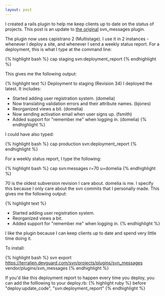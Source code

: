```yaml
---
layout: post
---
```

I created a rails plugin to help me keep clients up to date on the status of projects.  This post is an update to [the original]( /blog/2007/08/22/rails-plugin-svn-messages ) svn_messages plugin.  

The plugin now uses capistrano 2 (Multistage).  I use it in 2 instances - whenever I deploy a site, and whenever I send a weekly status report.  For a deployment, this is what I type at the command line:

{% highlight bash %}
cap staging svn:deployment_report
{% endhighlight %}

This gives me the following output:

{% highlight text %}
Deployment to staging (Revision 34)
I deployed the latest.  It includes:

* Started adding user registration system. (domelia)
* Now translating validation errors and their attribute names. (bjones)
* Reorganized views a bit. (domelia)
* Now sending activation email when user signs up. (fsmith)
* Added support for "remember me" when logging in. (domelia)
{% endhighlight %}

I could have also typed:

{% highlight bash %}
cap production svn:deployment_report
{% endhighlight %}


For a weekly status report, I type the following:

{% highlight bash %}
cap svn:messages r=70 u=domelia
{% endhighlight %}

70 is the oldest subversion revision I care about.  domelia is me.  I specify this because I only care about the svn commits that I personally made.  This gives me the following output:

{% highlight text %}
* Started adding user registration system.
* Reorganized views a bit. 
* Added support for "remember me" when logging in.
{% endhighlight %}


I like the plugin because I can keep clients up to date and spend very little time doing it.

To install:

{% highlight bash %}
svn export https://terralien.devguard.com/svn/projects/plugins/svn_messages vendor/plugins/svn_messages
{% endhighlight %}

If you'd like this deployment report to happen every time you deploy, you can add the folllowing to your deploy.rb:
{% highlight ruby %}
before  "deploy:update_code", "svn:deployment_report"
{% endhighlight %}
